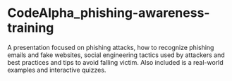 # CodeAlpha_phishing-awareness-training


A presentation focused on phishing attacks, how to recognize phishing emails and fake websites,
social engineering tactics used by attackers and best practices and tips to avoid falling victim.
Also included is a real-world examples and interactive quizzes.












